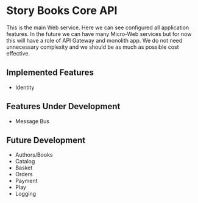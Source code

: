 ﻿# Story Books Core API

This is the main Web service. Here we can see configured all application features.
In the future we can have many Micro-Web services but for now this will have a role
of API Gateway and monolith app. We do not need unnecessary complexity and we should 
be as much as possible cost effective.

## Implemented Features
- Identity

## Features Under Development
- Message Bus

## Future Development
- Authors/Books
- Catalog
- Basket
- Orders
- Payment
- Play
- Logging